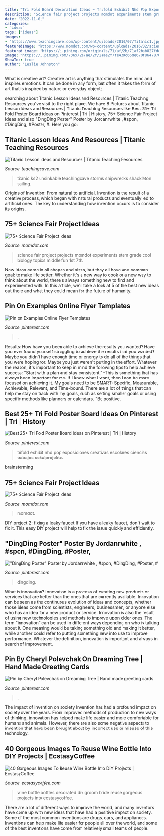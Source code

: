 ```yaml
---
title: "Tri Fold Board Decoration Ideas ~ Trifold Exhibit Nhd Pop Exposiciones Creativas Escolares Ciencias Trabajos Schulprojekte"
description: "Science fair project projects momdot experiments stem grade cool biology topics middle fun 1st 7th"
date: "2022-11-01"
categories:
- "ideas"
tags: ["ideas"]
images:
- "https://www.teachingcave.com/wp-content/uploads/2014/07/Titanic1.jpg"
featuredImage: "https://www.momdot.com/wp-content/uploads/2016/02/science-fair-ideas-32.jpg"
featured_image: "https://i.pinimg.com/originals/71/af/2b/71af2bab827fdd21d3bee3cfd1c2bbb2.jpg"
image: "https://i.pinimg.com/736x/2a/ae/2f/2aae2f7fe430c66de670f86478767d04.jpg"
ShowToc: true
author: "Leslie Johnston"
---
```



What is creative art?
Creative art is anything that stimulates the mind and inspires emotions. It can be done in any form, but often it takes the form of art that is inspired by nature or everyday objects.

	

		
searching about Titanic Lesson Ideas and Resources | Titanic Teaching Resources you've visit to the right place. We have 8 Pictures about Titanic Lesson Ideas and Resources | Titanic Teaching Resources like Best 25+ Tri Fold Poster Board ideas on Pinterest | Tri | History, 75+ Science Fair Project Ideas and also &quot;DingDing Poster&quot; Poster by Jordanrwhite , #spon, #DingDing, #Poster, #. Here you go:
		
    
## Titanic Lesson Ideas And Resources | Titanic Teaching Resources

<img loading=lazy src="https://www.teachingcave.com/wp-content/uploads/2014/07/Titanic1.jpg" onerror="this.onerror=null;this.src='https://tse1.mm.bing.net/th?id=OIP.rJPIfm5tT6w2YGj_WSWTXAAAAA&amp;pid=15.1';" alt="Titanic Lesson Ideas and Resources | Titanic Teaching Resources">

_Source: teachingcave.com_

>titanic ks2 unsinkable teachingcave storms shipwrecks shackleton sailing. 

	

Origins of Invention: From natural to artificial.
Invention is the result of a creative process, which began with natural products and eventually led to artificial ones. The key to understanding how invention occurs is to consider its origins.

    
## 75+ Science Fair Project Ideas

<img loading=lazy src="https://www.momdot.com/wp-content/uploads/2016/02/Science-Fair-Project-Ideas-38.jpg" onerror="this.onerror=null;this.src='https://tse1.mm.bing.net/th?id=OIP.-TyNjJ8egTAQ8IdZs9DE3gHaJ4&amp;pid=15.1';" alt="75+ Science Fair Project Ideas">

_Source: momdot.com_

>science fair project projects momdot experiments stem grade cool biology topics middle fun 1st 7th. 

	

New ideas come in all shapes and sizes, but they all have one common goal: to make life better. Whether it's a new way to cook or a new way to think about the world, there's always something new to find and experimented with. In this article, we'll take a look at 5 of the best new ideas out there and what they could mean for the future of humanity.

    
## Pin On Examples Online Flyer Templates

<img loading=lazy src="https://i.pinimg.com/736x/88/fd/91/88fd910c6699874bee899bc00c1d8ff0.jpg" onerror="this.onerror=null;this.src='https://tse4.mm.bing.net/th?id=OIP.M3thxT0kr5i91SQlFvkhyQHaJl&amp;pid=15.1';" alt="Pin on Examples Online Flyer Templates">

_Source: pinterest.com_

>. 

	

Results: How have you been able to achieve the results you wanted?
Have you ever found yourself struggling to achieve the results that you wanted? Maybe you didn't have enough time or energy to do all of the things that you were hoping for. Maybe you just weren't putting in the effort. Whatever the reason, it's important to keep in mind the following tips to help achieve success: 
"Start with a plan and stay consistent." -This is something that has always been important for me. If I know what I want, then I can be more focused on achieving it. My goals need to be SMART: Specific, Measurable, Achievable, Relevant, and Time-bound. There are a lot of things that can help me stay on track with my goals, such as setting smaller goals or using specific methods like planners or calendars. 
"Be positive.

    
## Best 25+ Tri Fold Poster Board Ideas On Pinterest | Tri | History

<img loading=lazy src="https://i.pinimg.com/originals/71/af/2b/71af2bab827fdd21d3bee3cfd1c2bbb2.jpg" onerror="this.onerror=null;this.src='https://tse2.mm.bing.net/th?id=OIP.o-r7C22ZhJ-wLGs6cyPWHgHaJ3&amp;pid=15.1';" alt="Best 25+ Tri Fold Poster Board ideas on Pinterest | Tri | History">

_Source: pinterest.com_

>trifold exhibit nhd pop exposiciones creativas escolares ciencias trabajos schulprojekte. 

	
 brainstorming

    
## 75+ Science Fair Project Ideas

<img loading=lazy src="https://www.momdot.com/wp-content/uploads/2016/02/science-fair-ideas-32.jpg" onerror="this.onerror=null;this.src='https://tse3.mm.bing.net/th?id=OIP.sQ6MWW9uNayhiYa_lbv_FgHaFj&amp;pid=15.1';" alt="75+ Science Fair Project Ideas">

_Source: momdot.com_

>momdot. 

	

DIY project 2: fixing a leaky faucet
If you have a leaky faucet, don't wait to fix it. This easy DIY project will help to fix the issue quickly and efficiently.

    
## &quot;DingDing Poster&quot; Poster By Jordanrwhite , #spon, #DingDing, #Poster, #

<img loading=lazy src="https://i.pinimg.com/736x/84/2f/64/842f64affb713538a6dcca3514b399bd.jpg" onerror="this.onerror=null;this.src='https://tse1.mm.bing.net/th?id=OIP.79exdXx8K-6I-1paQTFwwQHaJ3&amp;pid=15.1';" alt="&quot;DingDing Poster&quot; Poster by Jordanrwhite , #spon, #DingDing, #Poster, #">

_Source: pinterest.com_

>dingding. 

	

What is innovation?
Innovation is a process of creating new products or services that are better than the ones that are currently available. Innovation can be seen as the continuous evolution of ideas and concepts, whether those ideas come from scientists, engineers, businessmen, or anyone else who has an idea for a new product or service. Innovation is also the result of using new technologies and methods to improve upon older ones.
The term "innovation" can be used in different ways depending on who is talking about it. One meaning would be taking something old and making it better, while another could refer to putting something new into use to improve performance. Whatever the definition, innovation is important and always in search of improvement.

    
## Pin By Cheryl Polevchak On Dreaming Tree | Hand Made Greeting Cards

<img loading=lazy src="https://i.pinimg.com/736x/2a/ae/2f/2aae2f7fe430c66de670f86478767d04.jpg" onerror="this.onerror=null;this.src='https://tse4.mm.bing.net/th?id=OIP.98kicmXLny2RGCjpIcqIbAHaFj&amp;pid=15.1';" alt="Pin by Cheryl Polevchak on Dreaming Tree | Hand made greeting cards">

_Source: pinterest.com_

>. 

	

The impact of invention on society
Invention has had a profound impact on society over the years. From improved methods of production to new ways of thinking, innovation has helped make life easier and more comfortable for humans and animals. However, there are also some negative aspects to invention that have been brought about by incorrect use or misuse of this technology.

    
## 40 Gorgeous Images To Reuse Wine Bottle Into DIY Projects | EcstasyCoffee

<img loading=lazy src="http://i0.wp.com/www.ecstasycoffee.com/wp-content/uploads/2016/10/Bride-and-groom-decorated-wine-bottles.jpg?resize=564%2C1002" onerror="this.onerror=null;this.src='https://tse2.mm.bing.net/th?id=OIP.THSER30gJw-MuMNeueTtTwHaNK&amp;pid=15.1';" alt="40 Gorgeous Images To Reuse Wine Bottle Into DIY Projects | EcstasyCoffee">

_Source: ecstasycoffee.com_

>wine bottle bottles decorated diy groom bride reuse gorgeous projects into ecstasycoffee. 

	

There are a lot of different ways to improve the world, and many inventors have come up with new ideas that have had a positive impact on society. Some of the most common inventions are drugs, cars, and appliances. Inventions can help make life easier for people all over the world, and some of the best inventions have come from relatively small teams of people.

